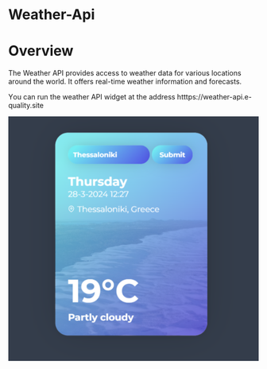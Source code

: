 # Weather-Api

# Overview

The Weather API provides access to weather data for various locations around the world. It offers real-time weather information and forecasts.

Υou can run the weather API widget at the address htttps://weather-api.e-quality.site

![Screenshot_1](weather.png)

